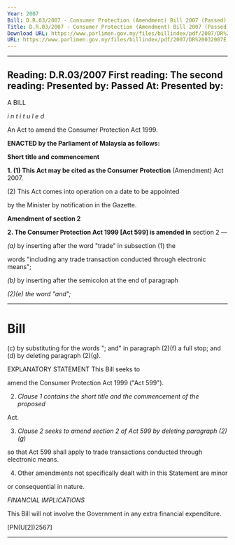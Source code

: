 ```yaml
---
Year: 2007
Bill: D.R.03/2007 - Consumer Protection (Amendment) Bill 2007 (Passed)
Title: D.R.03/2007 - Consumer Protection (Amendment) Bill 2007 (Passed)
Download URL: https://www.parlimen.gov.my/files/billindex/pdf/2007/DR%20032007E.pdf
URL: https://www.parlimen.gov.my/files/billindex/pdf/2007/DR%20032007E.pdf
---
```

---
Reading:
D.R.03/2007
First reading:
The second reading:
Presented by:
Passed At:
Presented by:
---

A BILL

_i n t i t u l e d_

An Act to amend the Consumer Protection Act 1999.

**ENACTED by the Parliament of Malaysia as follows:**

**Short title and commencement**

**1. (1) This Act may be cited as the Consumer Protection**
(Amendment) Act 2007.

(2) This Act comes into operation on a date to be appointed

by the Minister by notification in the Gazette.

**Amendment of section 2**

**2. The Consumer Protection Act 1999 [Act 599] is amended in**
section 2 —

_(a)_ by inserting after the word "trade" in subsection (1) the

words "including any trade transaction conducted through
electronic means";

_(b)_ by inserting after the semicolon at the end of paragraph

_(2)(e) the word "and";_


-----

# Bill
 (c) by substituting for the words "; and" in paragraph (2)(f)
 a full stop; and
 (d) by deleting paragraph (2)(g).

EXPLANATORY STATEMENT This Bill seeks to

amend the Consumer Protection Act 1999 ("Act 599").

2. _Clause 1 contains the short title and the commencement of the proposed_

Act.

3. _Clause 2 seeks to amend section 2 of Act 599 by deleting paragraph (2)(g)_

so that Act 599 shall apply to trade transactions conducted through electronic
means.

4. Other amendments not specifically dealt with in this Statement are minor

or consequential in nature.

_FINANCIAL IMPLICATIONS_

This Bill will not involve the Government in any extra financial expenditure.

[PN(U[2])2567]


-----

